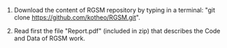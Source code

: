 1. Download the content of RGSM repository by typing in a terminal: "git clone https://github.com/kotheo/RGSM.git".

2. Read first the file "Report.pdf" (included in zip) that describes the Code and Data of RGSM work.
